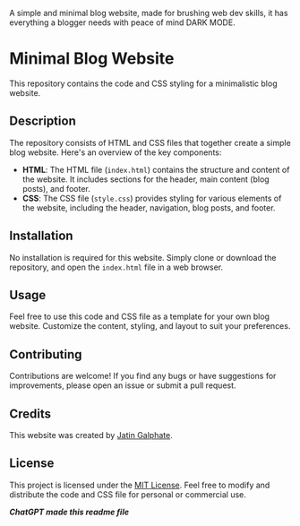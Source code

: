 A simple and minimal blog website, made for brushing web dev skills, 
it has everything a blogger needs with peace of mind DARK MODE.


# Minimal Blog Website

This repository contains the code and CSS styling for a minimalistic blog website.

## Description

The repository consists of HTML and CSS files that together create a simple blog website. Here's an overview of the key components:

- **HTML**: The HTML file (`index.html`) contains the structure and content of the website. It includes sections for the header, main content (blog posts), and footer.
- **CSS**: The CSS file (`style.css`) provides styling for various elements of the website, including the header, navigation, blog posts, and footer.

## Installation

No installation is required for this website. Simply clone or download the repository, and open the `index.html` file in a web browser.

## Usage

Feel free to use this code and CSS file as a template for your own blog website. Customize the content, styling, and layout to suit your preferences.

## Contributing

Contributions are welcome! If you find any bugs or have suggestions for improvements, please open an issue or submit a pull request.

## Credits

This website was created by [Jatin Galphate](https://github.com/JatinG20).

## License

This project is licensed under the [MIT License](LICENSE). Feel free to modify and distribute the code and CSS file for personal or commercial use.


*****ChatGPT made this readme file*****
